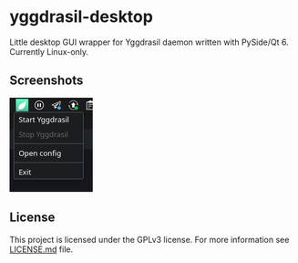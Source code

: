 # yggdrasil-desktop

Little desktop GUI wrapper for Yggdrasil daemon written with PySide/Qt 6. Currently Linux-only.

## Screenshots

![](docs/screenshot.png)

## License

This project is licensed under the GPLv3 license. For more information see [LICENSE.md](LICENSE.md) file.